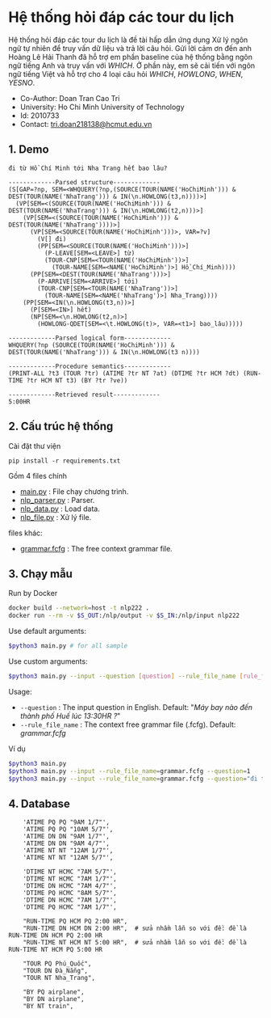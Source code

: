 # Hệ thống hỏi đáp các tour du lịch

Hệ thống hỏi đáp các tour du lịch là đề tài hấp dẫn ứng dụng Xử lý ngôn ngữ tự nhiên để truy vấn dữ liệu và trả lời câu hỏi. Gửi lời cảm ơn đến anh Hoàng Lê Hải Thanh đã hỗ trợ em phần baseline của hệ thống bằng ngôn ngữ tiếng Anh và truy vấn với _WHICH_. Ở phần này, em sẽ cải tiến với ngôn ngữ tiếng Việt và hỗ trợ cho 4 loại câu hỏi _WHICH_, _HOWLONG_, _WHEN_, _YESNO_.

-   Co-Author: Doan Tran Cao Tri
-   University: Ho Chi Minh University of Technology
-   Id: 2010733
-   Contact: tri.doan218138@hcmut.edu.vn

## 1. Demo

```
đi từ Hồ Chí Minh tới Nha Trang hết bao lâu?
```

```
-------------Parsed structure-------------
(S[GAP=?np, SEM=<WHQUERY(?np,(SOURCE(TOUR(NAME('HoChiMinh'))) & DEST(TOUR(NAME('NhaTrang'))) & IN(\n.HOWLONG(t3,n))))>]
  (VP[SEM=<(SOURCE(TOUR(NAME('HoChiMinh'))) & DEST(TOUR(NAME('NhaTrang'))) & IN(\n.HOWLONG(t2,n)))>]
    (VP[SEM=<(SOURCE(TOUR(NAME('HoChiMinh'))) & DEST(TOUR(NAME('NhaTrang'))))>]
      (VP[SEM=<SOURCE(TOUR(NAME('HoChiMinh')))>, VAR=?v]
        (V[] đi)
        (PP[SEM=<SOURCE(TOUR(NAME('HoChiMinh')))>]
          (P-LEAVE[SEM=<LEAVE>] từ)
          (TOUR-CNP[SEM=<TOUR(NAME('HoChiMinh'))>]
            (TOUR-NAME[SEM=<NAME('HoChiMinh')>] Hồ_Chí_Minh))))
      (PP[SEM=<DEST(TOUR(NAME('NhaTrang')))>]
        (P-ARRIVE[SEM=<ARRIVE>] tới)
        (TOUR-CNP[SEM=<TOUR(NAME('NhaTrang'))>]
          (TOUR-NAME[SEM=<NAME('NhaTrang')>] Nha_Trang))))
    (PP[SEM=<IN(\n.HOWLONG(t3,n))>]
      (P[SEM=<IN>] hết)
      (NP[SEM=<\n.HOWLONG(t2,n)>]
        (HOWLONG-QDET[SEM=<\t.HOWLONG(t)>, VAR=<t1>] bao_lâu)))))
```

```
-------------Parsed logical form-------------
WHQUERY(?np (SOURCE(TOUR(NAME('HoChiMinh'))) & DEST(TOUR(NAME('NhaTrang'))) & IN(\n.HOWLONG(t3 n))))
```

```
-------------Procedure semantics-------------
(PRINT-ALL ?t3 (TOUR ?tr) (ATIME ?tr NT ?at) (DTIME ?tr HCM ?dt) (RUN-TIME ?tr HCM NT t3) (BY ?tr ?ve))
```

```
-------------Retrieved result-------------
5:00HR
```

## 2. Cấu trúc hệ thống

Cài đặt thư viện

```
pip install -r requirements.txt
```

Gồm 4 files chính

-   [main.py](main.py) : File chạy chương trình.
-   [nlp_parser.py](nlp_parser.py) : Parser.
-   [nlp_data.py](nlp_data.py) : Load data.
-   [nlp_file.py](nlp_file.py) : Xử lý file.

files khác:

-   [grammar.fcfg](grammar.fcfg) : The free context grammar file.

## 3. Chạy mẫu

Run by Docker

```sh
docker build --network=host -t nlp222 .
docker run --rm -v $S_OUT:/nlp/output -v $S_IN:/nlp/input nlp222
```

Use default arguments:

```sh
$python3 main.py # for all sample
```

Use custom arguments:

```sh
$python3 main.py --input --question [question] --rule_file_name [rule_file_name]
```

Usage:

-   `--question` : The input question in English. Default: "_Máy bay nào đến thành phố Huế lúc 13:30HR ?_"
-   `--rule_file_name` : The context free grammar file (.fcfg). Default: _grammar.fcfg_

Ví dụ

```sh
$python3 main.py
$python3 main.py --input --rule_file_name=grammar.fcfg --question=1
$python3 main.py --input --rule_file_name=grammar.fcfg --question="đi từ Hồ Chí Minh tới Nha Trang hết bao lâu?"
```

## 4. Database

```
    'ATIME PQ PQ "9AM 1/7"',
    'ATIME PQ PQ "10AM 5/7"',
    'ATIME DN DN "9AM 1/7"',
    'ATIME DN DN "9AM 4/7"',
    'ATIME NT NT "12AM 1/7"',
    'ATIME NT NT "12AM 5/7"',

    'DTIME NT HCMC "7AM 5/7"',
    'DTIME NT HCMC "7AM 1/7"',
    'DTIME DN HCMC "7AM 4/7"',
    'DTIME PQ HCMC "8AM 5/7"',
    'DTIME DN HCMC "7AM 1/7"',
    'DTIME PQ HCMC "7AM 1/7"',

    "RUN-TIME PQ HCM PQ 2:00 HR",
    "RUN-TIME DN HCM DN 2:00 HR",  # sửa nhầm lẫn so với đề: đề là RUN-TIME DN HCM PQ 2:00 HR
    "RUN-TIME NT HCM NT 5:00 HR",  # sửa nhầm lẫn so với đề: đề là RUN-TIME NT HCM PQ 5:00 HR

    "TOUR PQ Phú_Quốc",
    "TOUR DN Đà_Nẵng",
    "TOUR NT Nha_Trang",

    "BY PQ airplane",
    "BY DN airplane",
    "BY NT train",
```
